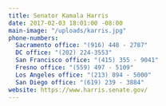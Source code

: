 ```yaml
---
title: Senator Kamala Harris
date: 2017-02-03 18:01:00 -08:00
main-image: "/uploads/karris.jpg"
phone-numbers:
  Sacramento office: "(916) 448 - 2787"
  DC office: "(202) 224-3553"
  San Francisco office: "(415) 355 - 9041"
  Fresno office: "(559) 497 - 5109"
  Los Angeles office: "(213) 894 - 5000"
  San Diego office: "(619) 239 - 3884"
website: https://www.harris.senate.gov/
---
```


